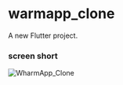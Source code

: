 # warmapp_clone

A new Flutter project.

### screen short
![WharmApp_Clone](https://user-images.githubusercontent.com/89806110/230020981-c8dbd917-5759-4193-860f-30ad9046d28d.jpg)






